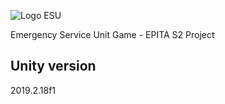 ![Logo ESU](https://camo.githubusercontent.com/25f70aad7baa61dc493fad8752a4569192a8d4f8/68747470733a2f2f696d2e657a6769662e636f6d2f746d702f657a6769662d312d6134636164656362643331302e676966)

Emergency Service Unit Game - EPITA S2 Project

## Unity version
2019.2.18f1
